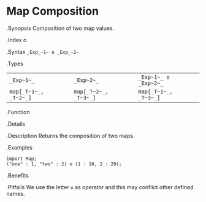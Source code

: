 # Map Composition

.Synopsis
Composition of two map values.

.Index
o

.Syntax
`_Exp_~1~ o _Exp_~2~`

.Types

|                      |                      |                        |
| --- | --- | --- |
|`_Exp~1~_`            | `_Exp~2~_`           | `_Exp~1~_ o _Exp~2~_`  |
| `map[_T~1~_, _T~2~_]` | `map[_T~2~_, _T~3~_]` | `map[_T~1~_, _T~3~_]`  |


.Function

.Details

.Description
Returns the composition of two maps.

.Examples
```rascal-shell
import Map;
("one" : 1, "two" : 2) o (1 : 10, 2 : 20);
```

.Benefits

.Pitfalls
We use the letter `o` as operator and this may conflict other defined names.
